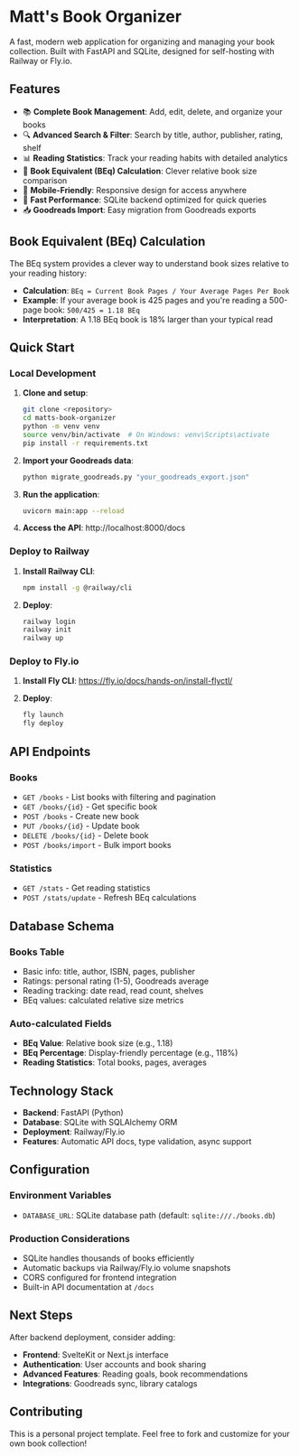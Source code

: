 # Matt's Book Organizer

A fast, modern web application for organizing and managing your book collection. Built with FastAPI and SQLite, designed for self-hosting with Railway or Fly.io.

## Features

- 📚 **Complete Book Management**: Add, edit, delete, and organize your books
- 🔍 **Advanced Search & Filter**: Search by title, author, publisher, rating, shelf
- 📊 **Reading Statistics**: Track your reading habits with detailed analytics
- 📏 **Book Equivalent (BEq) Calculation**: Clever relative book size comparison
- 📱 **Mobile-Friendly**: Responsive design for access anywhere
- 🚀 **Fast Performance**: SQLite backend optimized for quick queries
- 📥 **Goodreads Import**: Easy migration from Goodreads exports

## Book Equivalent (BEq) Calculation

The BEq system provides a clever way to understand book sizes relative to your reading history:

- **Calculation**: `BEq = Current Book Pages / Your Average Pages Per Book`
- **Example**: If your average book is 425 pages and you're reading a 500-page book: `500/425 = 1.18 BEq`
- **Interpretation**: A 1.18 BEq book is 18% larger than your typical read

## Quick Start

### Local Development

1. **Clone and setup**:
   ```bash
   git clone <repository>
   cd matts-book-organizer
   python -m venv venv
   source venv/bin/activate  # On Windows: venv\Scripts\activate
   pip install -r requirements.txt
   ```

2. **Import your Goodreads data**:
   ```bash
   python migrate_goodreads.py "your_goodreads_export.json"
   ```

3. **Run the application**:
   ```bash
   uvicorn main:app --reload
   ```

4. **Access the API**: http://localhost:8000/docs

### Deploy to Railway

1. **Install Railway CLI**:
   ```bash
   npm install -g @railway/cli
   ```

2. **Deploy**:
   ```bash
   railway login
   railway init
   railway up
   ```

### Deploy to Fly.io

1. **Install Fly CLI**: https://fly.io/docs/hands-on/install-flyctl/

2. **Deploy**:
   ```bash
   fly launch
   fly deploy
   ```

## API Endpoints

### Books
- `GET /books` - List books with filtering and pagination
- `GET /books/{id}` - Get specific book
- `POST /books` - Create new book
- `PUT /books/{id}` - Update book
- `DELETE /books/{id}` - Delete book
- `POST /books/import` - Bulk import books

### Statistics
- `GET /stats` - Get reading statistics
- `POST /stats/update` - Refresh BEq calculations

## Database Schema

### Books Table
- Basic info: title, author, ISBN, pages, publisher
- Ratings: personal rating (1-5), Goodreads average
- Reading tracking: date read, read count, shelves
- BEq values: calculated relative size metrics

### Auto-calculated Fields
- **BEq Value**: Relative book size (e.g., 1.18)
- **BEq Percentage**: Display-friendly percentage (e.g., 118%)
- **Reading Statistics**: Total books, pages, averages

## Technology Stack

- **Backend**: FastAPI (Python)
- **Database**: SQLite with SQLAlchemy ORM
- **Deployment**: Railway/Fly.io
- **Features**: Automatic API docs, type validation, async support

## Configuration

### Environment Variables
- `DATABASE_URL`: SQLite database path (default: `sqlite:///./books.db`)

### Production Considerations
- SQLite handles thousands of books efficiently
- Automatic backups via Railway/Fly.io volume snapshots
- CORS configured for frontend integration
- Built-in API documentation at `/docs`

## Next Steps

After backend deployment, consider adding:
- **Frontend**: SvelteKit or Next.js interface
- **Authentication**: User accounts and book sharing
- **Advanced Features**: Reading goals, book recommendations
- **Integrations**: Goodreads sync, library catalogs

## Contributing

This is a personal project template. Feel free to fork and customize for your own book collection!